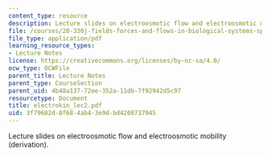 ```yaml
---
content_type: resource
description: Lecture slides on electroosmotic flow and electroosmotic mobility (derivation).
file: /courses/20-330j-fields-forces-and-flows-in-biological-systems-spring-2007/3f79682d8f684ab43e9dbd4208737945_electrokin_lec2.pdf
file_type: application/pdf
learning_resource_types:
- Lecture Notes
license: https://creativecommons.org/licenses/by-nc-sa/4.0/
ocw_type: OCWFile
parent_title: Lecture Notes
parent_type: CourseSection
parent_uid: 4b48a137-72ee-352a-11db-7f92942d5c97
resourcetype: Document
title: electrokin_lec2.pdf
uid: 3f79682d-8f68-4ab4-3e9d-bd4208737945
---
```

Lecture slides on electroosmotic flow and electroosmotic mobility (derivation).